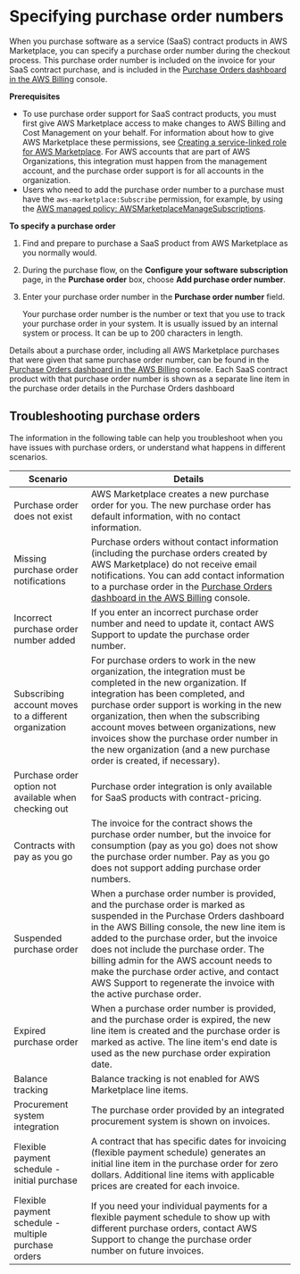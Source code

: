# Specifying purchase order numbers<a name="buyer-purchase-orders"></a>

When you purchase software as a service \(SaaS\) contract products in AWS Marketplace, you can specify a purchase order number during the checkout process\. This purchase order number is included on the invoice for your SaaS contract purchase, and is included in the [ Purchase Orders dashboard in the AWS Billing](http://aws.amazon.com/aws-cost-management/aws-purchase-order-management) console\.

**Prerequisites**
+ To use purchase order support for SaaS contract products, you must first give AWS Marketplace access to make changes to AWS Billing and Cost Management on your behalf\. For information about how to give AWS Marketplace these permissions, see [Creating a service\-linked role for AWS Marketplace](using-service-linked-roles-purchase-orders.md#create-service-linked-role-purchase-orders)\. For AWS accounts that are part of AWS Organizations, this integration must happen from the management account, and the purchase order support is for all accounts in the organization\.
+ Users who need to add the purchase order number to a purchase must have the `aws-marketplace:Subscribe` permission, for example, by using the [AWS managed policy: AWSMarketplaceManageSubscriptions](buyer-security-iam-awsmanpol.md#security-iam-awsmanpol-awsmarketplacemanagesubscriptions)\.

**To specify a purchase order**

1. Find and prepare to purchase a SaaS product from AWS Marketplace as you normally would\.

1. During the purchase flow, on the **Configure your software subscription** page, in the **Purchase order** box, choose **Add purchase order number**\.

1. Enter your purchase order number in the **Purchase order number** field\. 

   Your purchase order number is the number or text that you use to track your purchase order in your system\. It is usually issued by an internal system or process\. It can be up to 200 characters in length\.

Details about a purchase order, including all AWS Marketplace purchases that were given that same purchase order number, can be found in the [ Purchase Orders dashboard in the AWS Billing](http://aws.amazon.com/aws-cost-management/aws-purchase-order-management) console\. Each SaaS contract product with that purchase order number is shown as a separate line item in the purchase order details in the Purchase Orders dashboard

## Troubleshooting purchase orders<a name="buyer-purchase-order-troubleshooting"></a>

The information in the following table can help you troubleshoot when you have issues with purchase orders, or understand what happens in different scenarios\.


| Scenario | Details | 
| --- | --- | 
| Purchase order does not exist | AWS Marketplace creates a new purchase order for you\. The new purchase order has default information, with no contact information\.  | 
| Missing purchase order notifications | Purchase orders without contact information \(including the purchase orders created by AWS Marketplace\) do not receive email notifications\. You can add contact information to a purchase order in the [ Purchase Orders dashboard in the AWS Billing](http://aws.amazon.com/aws-cost-management/aws-purchase-order-management) console\. | 
| Incorrect purchase order number added | If you enter an incorrect purchase order number and need to update it, contact AWS Support to update the purchase order number\. | 
|  Subscribing account moves to a different organization  |  For purchase orders to work in the new organization, the integration must be completed in the new organization\. If integration has been completed, and purchase order support is working in the new organization, then when the subscribing account moves between organizations, new invoices show the purchase order number in the new organization \(and a new purchase order is created, if necessary\)\.  | 
| Purchase order option not available when checking out | Purchase order integration is only available for SaaS products with contract\-pricing\. | 
|   Contracts with pay as you go  |   The invoice for the contract shows the purchase order number, but the invoice for consumption \(pay as you go\) does not show the purchase order number\. Pay as you go does not support adding purchase order numbers\.  | 
|   Suspended purchase order  |   When a purchase order number is provided, and the purchase order is marked as suspended in the Purchase Orders dashboard in the AWS Billing console, the new line item is added to the purchase order, but the invoice does not include the purchase order\. The billing admin for the AWS account needs to make the purchase order active, and contact AWS Support to regenerate the invoice with the active purchase order\.  | 
|   Expired purchase order  |   When a purchase order number is provided, and the purchase order is expired, the new line item is created and the purchase order is marked as active\. The line item's end date is used as the new purchase order expiration date\.  | 
|   Balance tracking  |   Balance tracking is not enabled for AWS Marketplace line items\.  | 
|   Procurement system integration  |  The purchase order provided by an integrated procurement system is shown on invoices\.  | 
|   Flexible payment schedule \- initial purchase  |   A contract that has specific dates for invoicing \(flexible payment schedule\) generates an initial line item in the purchase order for zero dollars\. Additional line items with applicable prices are created for each invoice\.  | 
| Flexible payment schedule \- multiple purchase orders | If you need your individual payments for a flexible payment schedule to show up with different purchase orders, contact AWS Support to change the purchase order number on future invoices\. | 